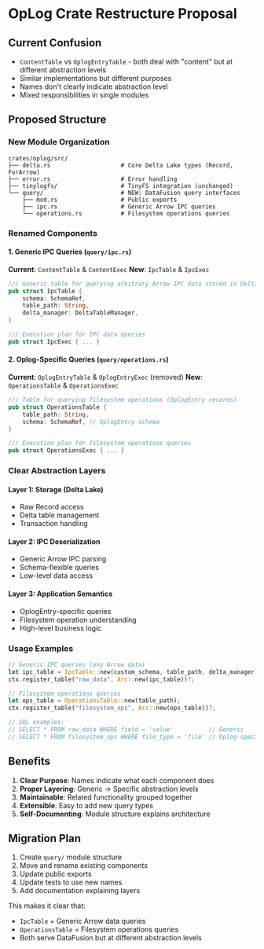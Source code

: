 # OpLog Crate Restructure Proposal

## Current Confusion
- `ContentTable` vs `OplogEntryTable` - both deal with "content" but at different abstraction levels
- Similar implementations but different purposes
- Names don't clearly indicate abstraction level
- Mixed responsibilities in single modules

## Proposed Structure

### New Module Organization
```
crates/oplog/src/
├── delta.rs                    # Core Delta Lake types (Record, ForArrow)
├── error.rs                    # Error handling
├── tinylogfs/                  # TinyFS integration (unchanged)
└── query/                      # NEW: DataFusion query interfaces
    ├── mod.rs                  # Public exports
    ├── ipc.rs                  # Generic Arrow IPC queries
    └── operations.rs           # Filesystem operations queries
```

### Renamed Components

#### 1. Generic IPC Queries (`query/ipc.rs`)
**Current**: `ContentTable` & `ContentExec`
**New**: `IpcTable` & `IpcExec`
```rust
/// Generic table for querying arbitrary Arrow IPC data stored in Delta Lake
pub struct IpcTable {
    schema: SchemaRef,
    table_path: String,
    delta_manager: DeltaTableManager,
}

/// Execution plan for IPC data queries
pub struct IpcExec { ... }
```

#### 2. Oplog-Specific Queries (`query/operations.rs`)
**Current**: `OplogEntryTable` & `OplogEntryExec` (removed)
**New**: `OperationsTable` & `OperationsExec`
```rust
/// Table for querying filesystem operations (OplogEntry records)
pub struct OperationsTable {
    table_path: String,
    schema: SchemaRef, // OplogEntry schema
}

/// Execution plan for filesystem operations queries
pub struct OperationsExec { ... }
```

### Clear Abstraction Layers

#### Layer 1: Storage (Delta Lake)
- Raw Record access
- Delta table management
- Transaction handling

#### Layer 2: IPC Deserialization  
- Generic Arrow IPC parsing
- Schema-flexible queries
- Low-level data access

#### Layer 3: Application Semantics
- OplogEntry-specific queries
- Filesystem operation understanding
- High-level business logic

### Usage Examples

```rust
// Generic IPC queries (any Arrow data)
let ipc_table = IpcTable::new(custom_schema, table_path, delta_manager);
ctx.register_table("raw_data", Arc::new(ipc_table))?;

// Filesystem operations queries
let ops_table = OperationsTable::new(table_path);
ctx.register_table("filesystem_ops", Arc::new(ops_table))?;

// SQL examples:
// SELECT * FROM raw_data WHERE field = 'value'          // Generic
// SELECT * FROM filesystem_ops WHERE file_type = 'file' // Oplog-specific
```

## Benefits

1. **Clear Purpose**: Names indicate what each component does
2. **Proper Layering**: Generic → Specific abstraction levels
3. **Maintainable**: Related functionality grouped together
4. **Extensible**: Easy to add new query types
5. **Self-Documenting**: Module structure explains architecture

## Migration Plan

1. Create `query/` module structure
2. Move and rename existing components
3. Update public exports
4. Update tests to use new names
5. Add documentation explaining layers

This makes it clear that:
- `IpcTable` = Generic Arrow data queries
- `OperationsTable` = Filesystem operations queries
- Both serve DataFusion but at different abstraction levels
